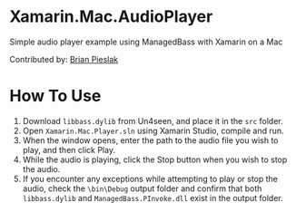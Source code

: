 # Xamarin.Mac.AudioPlayer
Simple audio player example using ManagedBass with Xamarin on a Mac

Contributed by: [Brian Pieslak](github.com/bpieslak)

# How To Use
1. Download `libbass.dylib` from Un4seen, and place it in the `src` folder.
2. Open `Xamarin.Mac.Player.sln` using Xamarin Studio, compile and run.
3. When the window opens, enter the path to the audio file you wish to play, and then click Play.
4. While the audio is playing, click the Stop button when you wish to stop the audio.
5. If you encounter any exceptions while attempting to play or stop the audio, check the `\bin\Debug` output folder and confirm that both `libbass.dylib` and `ManagedBass.PInvoke.dll` exist in the output folder.